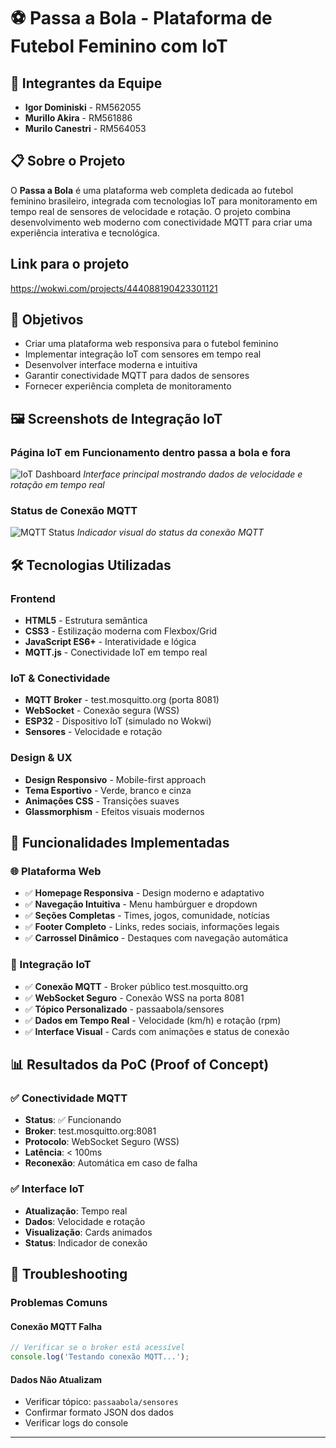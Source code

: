 # ⚽ Passa a Bola - Plataforma de Futebol Feminino com IoT

## 👥 Integrantes da Equipe
- **Igor Dominiski** - RM562055
- **Murillo Akira** - RM561886
- **Murilo Canestri** - RM564053

## 📋 Sobre o Projeto

O **Passa a Bola** é uma plataforma web completa dedicada ao futebol feminino brasileiro, integrada com tecnologias IoT para monitoramento em tempo real de sensores de velocidade e rotação. O projeto combina desenvolvimento web moderno com conectividade MQTT para criar uma experiência interativa e tecnológica.

## Link para o projeto

https://wokwi.com/projects/444088190423301121

## 🎯 Objetivos


- Criar uma plataforma web responsiva para o futebol feminino
- Implementar integração IoT com sensores em tempo real
- Desenvolver interface moderna e intuitiva
- Garantir conectividade MQTT para dados de sensores
- Fornecer experiência completa de monitoramento

## 🖼️ Screenshots de Integração IoT

### Página IoT em Funcionamento dentro passa a bola e fora
![IoT Dashboard](https://youtu.be/uhJ_Q9Jhq7M)
*Interface principal mostrando dados de velocidade e rotação em tempo real*

### Status de Conexão MQTT
![MQTT Status](![Screenshot_20251006_151205_MyMQTT](https://github.com/user-attachments/assets/30d02f14-513a-4a91-abc1-2539024a38c2)
)
*Indicador visual do status da conexão MQTT*

## 🛠️ Tecnologias Utilizadas

### Frontend
- **HTML5** - Estrutura semântica
- **CSS3** - Estilização moderna com Flexbox/Grid
- **JavaScript ES6+** - Interatividade e lógica
- **MQTT.js** - Conectividade IoT em tempo real

### IoT & Conectividade
- **MQTT Broker** - test.mosquitto.org (porta 8081)
- **WebSocket** - Conexão segura (WSS)
- **ESP32** - Dispositivo IoT (simulado no Wokwi)
- **Sensores** - Velocidade e rotação

### Design & UX
- **Design Responsivo** - Mobile-first approach
- **Tema Esportivo** - Verde, branco e cinza
- **Animações CSS** - Transições suaves
- **Glassmorphism** - Efeitos visuais modernos

## 🚀 Funcionalidades Implementadas

### 🌐 Plataforma Web
- ✅ **Homepage Responsiva** - Design moderno e adaptativo
- ✅ **Navegação Intuitiva** - Menu hambúrguer e dropdown
- ✅ **Seções Completas** - Times, jogos, comunidade, notícias
- ✅ **Footer Completo** - Links, redes sociais, informações legais
- ✅ **Carrossel Dinâmico** - Destaques com navegação automática

### 🔌 Integração IoT
- ✅ **Conexão MQTT** - Broker público test.mosquitto.org
- ✅ **WebSocket Seguro** - Conexão WSS na porta 8081
- ✅ **Tópico Personalizado** - passaabola/sensores
- ✅ **Dados em Tempo Real** - Velocidade (km/h) e rotação (rpm)
- ✅ **Interface Visual** - Cards com animações e status de conexão

## 📊 Resultados da PoC (Proof of Concept)

### ✅ Conectividade MQTT
- **Status**: ✅ Funcionando
- **Broker**: test.mosquitto.org:8081
- **Protocolo**: WebSocket Seguro (WSS)
- **Latência**: < 100ms
- **Reconexão**: Automática em caso de falha

### ✅ Interface IoT
- **Atualização**: Tempo real
- **Dados**: Velocidade e rotação
- **Visualização**: Cards animados
- **Status**: Indicador de conexão

## 🐛 Troubleshooting

### Problemas Comuns

#### Conexão MQTT Falha
```javascript
// Verificar se o broker está acessível
console.log('Testando conexão MQTT...');
```

#### Dados Não Atualizam
- Verificar tópico: `passaabola/sensores`
- Confirmar formato JSON dos dados
- Verificar logs do console

---
